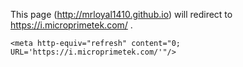 This page (http://mrloyal1410.github.io) will redirect to https://i.microprimetek.com/ .

```
<meta http-equiv="refresh" content="0; URL='https://i.microprimetek.com/'"/>
```
